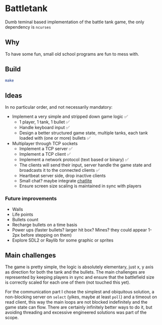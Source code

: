 Battletank
==========
Dumb teminal based implementation of the battle tank game, the only dependency
is `ncurses`

## Why
To have some fun, small old school programs are fun to mess with.

## Build
```bash
make
```

## Ideas
In no particular order, and not necessarily mandatory:
- Implement a very simple and stripped down game logic ✅
    - 1 player, 1 tank, 1 bullet ✅
    - Handle keyboard input ✅
    - Design a better structured game state, multiple tanks, each tank loaded with (one or more) bullets ✅
- Multiplayer through TCP sockets
    - Implement a TCP server ✅
    - Implement a TCP client ✅
    - Implement a network protocol (text based or binary) ✅
    - The clients will send their input, server handle the game state and broadcasts it to the connected clients ✅
    - Heartbeat server side, drop inactive clients
    - Small chat? maybe integrate [chatlite](https://github.com/codepr/chatlite.git)
    - Ensure screen size scaling is maintained in sync with players
### Future improvements
- Walls
- Life points
- Bullets count
- Recharge bullets on a time basis
- Power ups (faster bullets? larger hit box? Mines? they could appear 1-2px before stepping on them)
- Explore SDL2 or Raylib for some graphic or sprites

## Main challenges

The game is pretty simple, the logic is absolutely elementary, just x, y axis as direction for both the
tank and the bullets. The main challenges are represented by keeping players in sync and ensure that
the battlefield size is correctly scaled for each one of them (not touched this yet).

For the communication part I chose the simplest and obiquitous solution, a non-blocking server on `select`
(yikes, maybe at least `poll`) and a timeout on read client, this way the main loops are not blocked
indefinitely and the game state can flow. There are certainly infinitely better ways to do it, but
avoiding threading and excessive engineered solutions was part of the scope.
